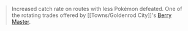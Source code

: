 >Increased catch rate on routes with less Pokémon defeated.  One of the rotating trades offered by [[Towns/Goldenrod City]]'s [Berry Master](#!Berry_Masters).
